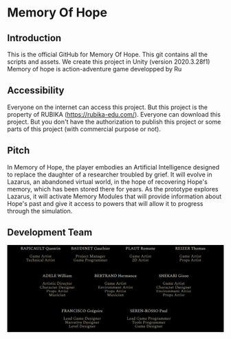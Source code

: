 # Memory Of Hope

## Introduction

This is the official GitHub for Memory Of Hope. This git contains all the scripts and assets. We create this project in Unity (version 2020.3.28f1)
Memory of hope is action-adventure game developped by Ru

## Accessibility 
Everyone on the internet can access this project. But this project is the property of RUBIKA (https://rubika-edu.com/). Everyone can download this project. But you don't have the authorization to publish this project or some parts of this project (with commercial purpose or not).

## Pitch
In Memory of Hope, the player embodies an Artificial Intelligence designed to replace the daughter of a researcher troubled by grief.
It will evolve in Lazarus, an abandoned virtual world, in the hope of recovering Hope's memory, which has been stored there for years.
As the prototype explores Lazarus, it will activate Memory Modules that will provide information about Hope's past and give it access to powers that will allow it to progress through the simulation.

## Development Team

![](DevelopmentTeam.PNG)


